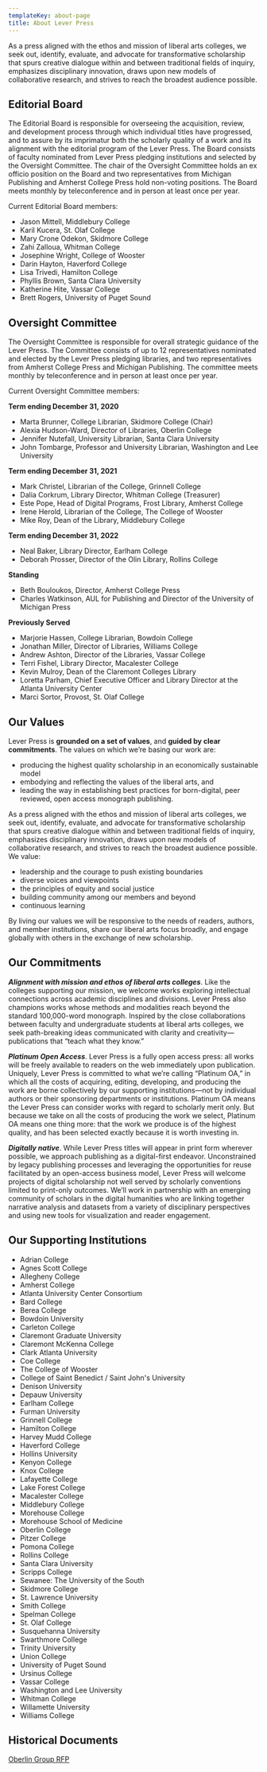 ```yaml
---
templateKey: about-page
title: About Lever Press
---
```

As a press aligned with the ethos and mission of liberal arts colleges, we seek out, identify, evaluate, and advocate for transformative scholarship that spurs creative dialogue within and between traditional fields of inquiry, emphasizes disciplinary innovation, draws upon new models of collaborative research, and strives to reach the broadest audience possible.

## Editorial Board

The Editorial Board is responsible for overseeing the acquisition, review, and development process through which individual titles have progressed, and to assure by its imprimatur both the scholarly quality of a work and its alignment with the editorial program of the Lever Press. The Board consists of faculty nominated from Lever Press pledging institutions and selected by the Oversight Committee. The chair of the Oversight Committee holds an ex officio position on the Board and two representatives from Michigan Publishing and Amherst College Press hold non-voting positions. The Board meets monthly by teleconference and in person at least once per year.

Current Editorial Board members:

* Jason Mittell, Middlebury College
* Karil Kucera, St. Olaf College
* Mary Crone Odekon, Skidmore College
* Zahi Zalloua, Whitman College
* Josephine Wright, College of Wooster
* Darin Hayton, Haverford College
* Lisa Trivedi, Hamilton College
* Phyllis Brown, Santa Clara University
* Katherine Hite, Vassar College
* Brett Rogers, University of Puget Sound



## Oversight Committee

The Oversight Committee is responsible for overall strategic guidance of the Lever Press. The Committee consists of up to 12 representatives nominated and elected by the Lever Press pledging libraries, and two representatives from Amherst College Press and Michigan Publishing. The committee meets monthly by teleconference and in person at least once per year.

Current Oversight Committee members:

**Term ending December 31, 2020**

* Marta Brunner, College Librarian, Skidmore College (Chair)
* Alexia Hudson-Ward, Director of Libraries, Oberlin College
* Jennifer Nutefall, University Librarian, Santa Clara University
* John Tombarge, Professor and University Librarian, Washington and Lee University

**Term ending December 31, 2021**

* Mark Christel, Librarian of the College, Grinnell College
* Dalia Corkrum, Library Director, Whitman College (Treasurer)
* Este Pope, Head of Digital Programs, Frost Library, Amherst College
* Irene Herold, Librarian of the College, The College of Wooster
* Mike Roy, Dean of the Library, Middlebury College

**Term ending December 31, 2022**

* Neal Baker, Library Director, Earlham College
* Deborah Prosser, Director of the Olin Library, Rollins College

**Standing**

* Beth Bouloukos, Director, Amherst College Press
* Charles Watkinson, AUL for Publishing and Director of the University of Michigan Press

**Previously Served**

* Marjorie Hassen, College Librarian, Bowdoin College
* Jonathan Miller, Director of Libraries, Williams College
* Andrew Ashton, Director of the Libraries, Vassar College
* Terri Fishel, Library Director, Macalester College
* Kevin Mulroy, Dean of the Claremont Colleges Library
* Loretta Parham, Chief Executive Officer and Library Director at the Atlanta University Center
* Marci Sortor, Provost, St. Olaf College

## Our Values

Lever Press is **grounded on a set of values**, and **guided by clear commitments**. The values on which we’re basing our work are:

* producing the highest quality scholarship in an economically sustainable model
* embodying and reflecting the values of the liberal arts, and
* leading the way in establishing best practices for born-digital, peer reviewed, open access monograph publishing.

As a press aligned with the ethos and mission of liberal arts colleges, we seek out, identify, evaluate, and advocate for transformative scholarship that spurs creative dialogue within and between traditional fields of inquiry, emphasizes disciplinary innovation, draws upon new models of collaborative research, and strives to reach the broadest audience possible. We value:

* leadership and the courage to push existing boundaries
* diverse voices and viewpoints
* the principles of equity and social justice
* building community among our members and beyond
* continuous learning

By living our values we will be responsive to the needs of readers, authors, and member institutions, share our liberal arts focus broadly, and engage globally with others in the exchange of new scholarship.

## Our Commitments

**_Alignment with mission and ethos of liberal arts colleges_**. Like the colleges supporting our mission, we welcome works exploring intellectual connections across academic disciplines and divisions. Lever Press also champions works whose methods and modalities reach beyond the standard 100,000-word monograph. Inspired by the close collaborations between faculty and undergraduate students at liberal arts colleges, we seek path-breaking ideas communicated with clarity and creativity—publications that “teach what they know.”

**_Platinum Open Access_**. Lever Press is a fully open access press: all works will be freely available to readers on the web immediately upon publication. Uniquely, Lever Press is committed to what we’re calling “Platinum OA,” in which all the costs of acquiring, editing, developing, and producing the work are borne collectively by our supporting institutions—not by individual authors or their sponsoring departments or institutions. Platinum OA means the Lever Press can consider works with regard to scholarly merit only. But because we take on all the costs of producing the work we select, Platinum OA means one thing  more: that the work we produce is of the highest quality, and has been selected exactly because it is worth investing in.

**_Digitally native_**. While Lever Press titles will appear in print form wherever possible, we approach publishing as a digital-first endeavor. Unconstrained by legacy publishing processes and leveraging the opportunities for reuse facilitated by an open-access business model, Lever Press will welcome projects of digital scholarship not well served by scholarly conventions limited to print-only outcomes. We’ll work in partnership with an emerging community of scholars in the digital humanities who are linking together narrative analysis and datasets from a variety of disciplinary perspectives and using new tools for visualization and reader engagement.

## Our Supporting Institutions

* Adrian College
* Agnes Scott College
* Allegheny College
* Amherst College
* Atlanta University Center Consortium
* Bard College
* Berea College
* Bowdoin University
* Carleton College
* Claremont Graduate University
* Claremont McKenna College
* Clark Atlanta University
* Coe College
* The College of Wooster
* College of Saint Benedict / Saint John's University
* Denison University
* Depauw University
* Earlham College
* Furman University
* Grinnell College
* Hamilton College
* Harvey Mudd College
* Haverford College
* Hollins University
* Kenyon College
* Knox College
* Lafayette College
* Lake Forest College
* Macalester College
* Middlebury College
* Morehouse College
* Morehouse School of Medicine
* Oberlin College
* Pitzer College
* Pomona College
* Rollins College
* Santa Clara University
* Scripps College
* Sewanee: The University of the South
* Skidmore College
* St. Lawrence University
* Smith College
* Spelman College
* St. Olaf College
* Susquehanna University
* Swarthmore College
* Trinity University
* Union College
* University of Puget Sound
* Ursinus College
* Vassar College
* Washington and Lee University
* Whitman College
* Willamette University
* Williams College

## Historical Documents

<a href="/assets/oberlin_rfp_nov14_v1.1.pdf">Oberlin Group RFP</a>

